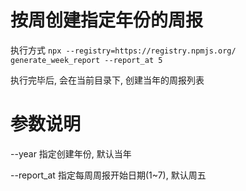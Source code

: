 # 按周创建指定年份的周报

执行方式 `npx --registry=https://registry.npmjs.org/ generate_week_report --report_at 5`

执行完毕后, 会在当前目录下, 创建当年的周报列表

# 参数说明

--year 指定创建年份, 默认当年

--report_at 指定每周周报开始日期(1~7), 默认周五
